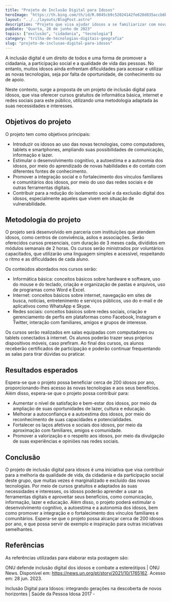 ```yaml
---
title: "Projeto de Inclusão Digital para Idosos"
heroImage: "https://th.bing.com/th/id/R.0845cb9c52024142fe620d835accb6be?rik=NVnaz1YZkCQpBQ&pid=ImgRaw&r=0"
layout: "../../layouts/BlogPost.astro"
description: "Projeto que visa ajudar idosos a se familiarizar com novas tecnologias"
pubDate: "Quarta, 28 de junho de 2023"
topics: ["exclusão", "cidadania", "tecnologia"]
category: "trilha-de-tecnologias-digitais-geografia"
slug: "projeto-de-inclusao-digital-para-idosos"
---
```


A inclusão digital é um direito de todos e uma forma de promover a cidadania, a participação social e a qualidade de vida das pessoas. No entanto, muitos idosos ainda enfrentam dificuldades para acessar e utilizar as novas tecnologias, seja por falta de oportunidade, de conhecimento ou de apoio.

Neste contexto, surge a proposta de um projeto de inclusão digital para idosos, que visa oferecer cursos gratuitos de informática básica, internet e redes sociais para este público, utilizando uma metodologia adaptada às suas necessidades e interesses.

## Objetivos do projeto

O projeto tem como objetivos principais:

- Introduzir os idosos ao uso das novas tecnologias, como computadores, tablets e smartphones, ampliando suas possibilidades de comunicação, informação e lazer.
- Estimular o desenvolvimento cognitivo, a autoestima e a autonomia dos idosos, por meio do aprendizado de novas habilidades e do contato com diferentes fontes de conhecimento.
- Promover a integração social e o fortalecimento dos vínculos familiares e comunitários dos idosos, por meio do uso das redes sociais e de outras ferramentas digitais.
- Contribuir para a redução do isolamento social e da exclusão digital dos idosos, especialmente aqueles que vivem em situação de vulnerabilidade.

## Metodologia do projeto

O projeto será desenvolvido em parceria com instituições que atendem idosos, como centros de convivência, asilos e associações. Serão oferecidos cursos presenciais, com duração de 3 meses cada, divididos em módulos semanais de 2 horas. Os cursos serão ministrados por voluntários capacitados, que utilizarão uma linguagem simples e acessível, respeitando o ritmo e as dificuldades de cada aluno.

Os conteúdos abordados nos cursos serão:

- Informática básica: conceitos básicos sobre hardware e software, uso do mouse e do teclado, criação e organização de pastas e arquivos, uso de programas como Word e Excel.
- Internet: conceitos básicos sobre internet, navegação em sites de busca, notícias, entretenimento e serviços públicos, uso do e-mail e de aplicativos como WhatsApp e Skype.
- Redes sociais: conceitos básicos sobre redes sociais, criação e gerenciamento de perfis em plataformas como Facebook, Instagram e Twitter, interação com familiares, amigos e grupos de interesse.

Os cursos serão realizados em salas equipadas com computadores ou tablets conectados à internet. Os alunos poderão trazer seus próprios dispositivos móveis, caso prefiram. Ao final dos cursos, os alunos receberão certificados de participação e poderão continuar frequentando as salas para tirar dúvidas ou praticar.

## Resultados esperados

Espera-se que o projeto possa beneficiar cerca de 200 idosos por ano, proporcionando-lhes acesso às novas tecnologias e aos seus benefícios. Além disso, espera-se que o projeto possa contribuir para:

- Aumentar o nível de satisfação e bem-estar dos idosos, por meio da ampliação de suas oportunidades de lazer, cultura e educação.
- Melhorar a autoconfiança e a autoestima dos idosos, por meio do reconhecimento de suas capacidades e potencialidades.
- Fortalecer os laços afetivos e sociais dos idosos, por meio da aproximação com familiares, amigos e comunidade.
- Promover a valorização e o respeito aos idosos, por meio da divulgação de suas experiências e opiniões nas redes sociais.

## Conclusão

O projeto de inclusão digital para idosos é uma iniciativa que visa contribuir para a melhoria da qualidade de vida, da cidadania e da participação social deste grupo, que muitas vezes é marginalizado e excluído das novas tecnologias. Por meio de cursos gratuitos e adaptados às suas necessidades e interesses, os idosos poderão aprender a usar as ferramentas digitais e aproveitar seus benefícios, como comunicação, informação, lazer e educação. Além disso, o projeto poderá estimular o desenvolvimento cognitivo, a autoestima e a autonomia dos idosos, bem como promover a integração e o fortalecimento dos vínculos familiares e comunitários. Espera-se que o projeto possa alcançar cerca de 200 idosos por ano, e que possa servir de exemplo e inspiração para outras iniciativas semelhantes.

## Referências

As referências utilizadas para elaborar esta postagem são:

ONU defende inclusão digital dos idosos e combate a estereótipos | ONU News. Disponível em: https://news.un.org/pt/story/2021/10/1765162. Acesso em: 28 jun. 2023.

Inclusão Digital para Idosos: integrando gerações na descoberta de novos horizontes | Saúde da Pessoa Idosa 2017 -
